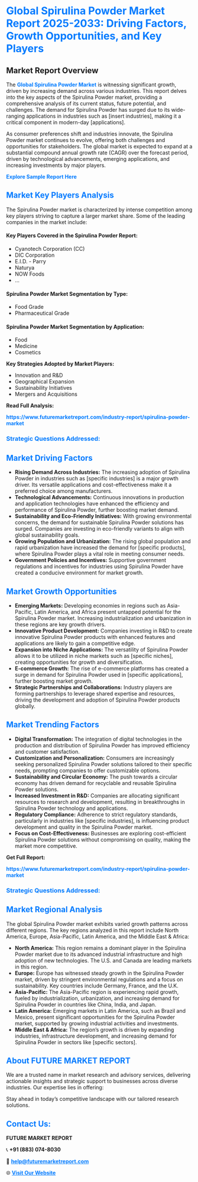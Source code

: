 <h1 style="color: #007BFF;">Global Spirulina Powder Market Report 2025-2033: Driving Factors, Growth Opportunities, and Key Players</h1>

<section id="overview">
<h2>Market Report Overview</h2>
<p>The <a href="https://www.futuremarketreport.com/industry-report/spirulina-powder-market" style="color: #007BFF; text-decoration: none;"><strong>Global Spirulina Powder Market</strong></a> is witnessing significant growth, driven by increasing demand across various industries. This report delves into the key aspects of the Spirulina Powder market, providing a comprehensive analysis of its current status, future potential, and challenges. The demand for Spirulina Powder has surged due to its wide-ranging applications in industries such as [insert industries], making it a critical component in modern-day [applications].</p>
<p>As consumer preferences shift and industries innovate, the Spirulina Powder market continues to evolve, offering both challenges and opportunities for stakeholders. The global market is expected to expand at a substantial compound annual growth rate (CAGR) over the forecast period, driven by technological advancements, emerging applications, and increasing investments by major players.</p>
</section>

<section id="overview">
<p><a href="https://www.futuremarketreport.com/request-sample/reportId=105074" style="color: #007BFF; text-decoration: none;"><strong>Explore Sample Report Here</strong></a></p>
</section>

<section id="key-players">
<h2 style="color: #007BFF;">Market Key Players Analysis</h2>
<p>The Spirulina Powder market is characterized by intense competition among key players striving to capture a larger market share. Some of the leading companies in the market include:</p>
<h4>Key Players Covered in the Spirulina Powder Report:</h4>
<ul><li>Cyanotech Corporation (CC)</li><li>DIC Corporation</li><li>E.I.D. - Parry</li><li>Naturya</li><li>NOW Foods</li><li>...</li></ul>
<h4>Spirulina Powder Market Segmentation by Type:</h4>
<ul><li>Food Grade</li><li>Pharmaceutical Grade</li></ul>

<h4>Spirulina Powder Market Segmentation by Application:</h4>
<ul><li>Food</li><li>Medicine</li><li>Cosmetics</li></ul>
<p><strong>Key Strategies Adopted by Market Players:</strong></p>
<ul>
<li>Innovation and R&D</li>
<li>Geographical Expansion</li>
<li>Sustainability Initiatives</li>
<li>Mergers and Acquisitions</li>
</ul>
</section>

<section>
<p><strong>Read Full Analysis: </strong></p><a href="https://www.futuremarketreport.com/industry-report/spirulina-powder-market" style="color: #007BFF; text-decoration: none;"><strong>https://www.futuremarketreport.com/industry-report/spirulina-powder-market</strong></a>
<h3 style="color: #007BFF;">Strategic Questions Addressed:</h3>
</section>

<section id="driving-factors">
<h2 style="color: #007BFF;">Market Driving Factors</h2>
<ul>
<li><strong>Rising Demand Across Industries:</strong> The increasing adoption of Spirulina Powder in industries such as [specific industries] is a major growth driver. Its versatile applications and cost-effectiveness make it a preferred choice among manufacturers.</li>
<li><strong>Technological Advancements:</strong> Continuous innovations in production and application technologies have enhanced the efficiency and performance of Spirulina Powder, further boosting market demand.</li>
<li><strong>Sustainability and Eco-Friendly Initiatives:</strong> With growing environmental concerns, the demand for sustainable Spirulina Powder solutions has surged. Companies are investing in eco-friendly variants to align with global sustainability goals.</li>
<li><strong>Growing Population and Urbanization:</strong> The rising global population and rapid urbanization have increased the demand for [specific products], where Spirulina Powder plays a vital role in meeting consumer needs.</li>
<li><strong>Government Policies and Incentives:</strong> Supportive government regulations and incentives for industries using Spirulina Powder have created a conducive environment for market growth.</li>
</ul>
</section>

<section id="growth-opportunities">
<h2 style="color: #007BFF;">Market Growth Opportunities</h2>
<ul>
<li><strong>Emerging Markets:</strong> Developing economies in regions such as Asia-Pacific, Latin America, and Africa present untapped potential for the Spirulina Powder market. Increasing industrialization and urbanization in these regions are key growth drivers.</li>
<li><strong>Innovative Product Development:</strong> Companies investing in R&D to create innovative Spirulina Powder products with enhanced features and applications are likely to gain a competitive edge.</li>
<li><strong>Expansion into Niche Applications:</strong> The versatility of Spirulina Powder allows it to be utilized in niche markets such as [specific niches], creating opportunities for growth and diversification.</li>
<li><strong>E-commerce Growth:</strong> The rise of e-commerce platforms has created a surge in demand for Spirulina Powder used in [specific applications], further boosting market growth.</li>
<li><strong>Strategic Partnerships and Collaborations:</strong> Industry players are forming partnerships to leverage shared expertise and resources, driving the development and adoption of Spirulina Powder products globally.</li>
</ul>
</section>

<section id="trending-factors">
<h2 style="color: #007BFF;">Market Trending Factors</h2>
<ul>
<li><strong>Digital Transformation:</strong> The integration of digital technologies in the production and distribution of Spirulina Powder has improved efficiency and customer satisfaction.</li>
<li><strong>Customization and Personalization:</strong> Consumers are increasingly seeking personalized Spirulina Powder solutions tailored to their specific needs, prompting companies to offer customizable options.</li>
<li><strong>Sustainability and Circular Economy:</strong> The push towards a circular economy has driven demand for recyclable and reusable Spirulina Powder solutions.</li>
<li><strong>Increased Investment in R&D:</strong> Companies are allocating significant resources to research and development, resulting in breakthroughs in Spirulina Powder technology and applications.</li>
<li><strong>Regulatory Compliance:</strong> Adherence to strict regulatory standards, particularly in industries like [specific industries], is influencing product development and quality in the Spirulina Powder market.</li>
<li><strong>Focus on Cost-Effectiveness:</strong> Businesses are exploring cost-efficient Spirulina Powder solutions without compromising on quality, making the market more competitive.</li>
</ul>
</section>

<section>
<p><strong>Get Full Report: </strong></p><a href="https://www.futuremarketreport.com/industry-report/spirulina-powder-market" style="color: #007BFF; text-decoration: none;"><strong>https://www.futuremarketreport.com/industry-report/spirulina-powder-market</strong></a>
<h3 style="color: #007BFF;">Strategic Questions Addressed:</h3>
</section>


<section id="regional-analysis">
<h2 style="color: #007BFF;">Market Regional Analysis</h2>
<p>The global Spirulina Powder market exhibits varied growth patterns across different regions. The key regions analyzed in this report include North America, Europe, Asia-Pacific, Latin America, and the Middle East & Africa:</p>
<ul>
<li><strong>North America:</strong> This region remains a dominant player in the Spirulina Powder market due to its advanced industrial infrastructure and high adoption of new technologies. The U.S. and Canada are leading markets in this region.</li>
<li><strong>Europe:</strong> Europe has witnessed steady growth in the Spirulina Powder market, driven by stringent environmental regulations and a focus on sustainability. Key countries include Germany, France, and the U.K.</li>
<li><strong>Asia-Pacific:</strong> The Asia-Pacific region is experiencing rapid growth, fueled by industrialization, urbanization, and increasing demand for Spirulina Powder in countries like China, India, and Japan.</li>
<li><strong>Latin America:</strong> Emerging markets in Latin America, such as Brazil and Mexico, present significant opportunities for the Spirulina Powder market, supported by growing industrial activities and investments.</li>
<li><strong>Middle East & Africa:</strong> The region’s growth is driven by expanding industries, infrastructure development, and increasing demand for Spirulina Powder in sectors like [specific sectors].</li>
</ul>
</section>

<footer>
<h2 style="color: #007BFF;">About FUTURE MARKET REPORT</h2>
<p>We are a trusted name in market research and advisory services, delivering actionable insights and strategic support to businesses across diverse industries. Our expertise lies in offering:</p>

<p>Stay ahead in today’s competitive landscape with our tailored research solutions.</p>

<h2 style="color: #007BFF;">Contact Us:</h2>
<p><strong>FUTURE MARKET REPORT</strong></p>
<p>📞 <strong>+91 (883) 074-8030</strong></p>
<p>📧 <strong><a href="mailto:help@futuremarketreport.com" style="color: #007BFF;">help@futuremarketreport.com</a></strong></p>
<p>🌐 <strong><a href="https://www.futuremarketreport.com/" style="color: #007BFF;">Visit Our Website</a></strong></p>
</footer>